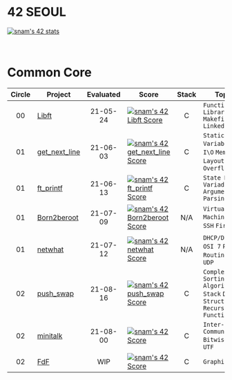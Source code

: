 # 42 SEOUL
[![snam's 42 stats](https://badge42.herokuapp.com/api/stats/snam)](https://github.com/JaeSeoKim/badge42)

<br/>

# Common Core

| Circle | Project |   Evaluated   | Score | Stack | Topics |
| :----: | ------- | :------------:| ----- | :---: | ------- |
| 00     | [Libft]() | 21-05-24 | [![snam's 42 Libft Score](https://badge42.herokuapp.com/api/project/snam/Libft)](https://github.com/JaeSeoKim/badge42) | C | `Function Library` `Makefile` `Linked List` |
| 01     | [get_next_line]() | 21-06-03 | [![snam's 42 get_next_line Score](https://badge42.herokuapp.com/api/project/snam/get_next_line)](https://github.com/JaeSeoKim/badge42) | C | `Static Variable` `File I\O` `Memory Layout` `Stack Overflow` |
| 01     | [ft_printf]() | 21-06-13 | [![snam's 42 ft_printf Score](https://badge42.herokuapp.com/api/project/snam/ft_printf)](https://github.com/JaeSeoKim/badge42) | C | `State Machine` `Variadic Argument` `Parsing` |
| 01     | [Born2beroot]() | 21-07-09 | [![snam's 42 Born2beroot Score](https://badge42.herokuapp.com/api/project/snam/Born2beroot)](https://github.com/JaeSeoKim/badge42) | N/A | `Virtual Machine` `Linux` `SSH` `Firewall`|
| 01     | [netwhat](https://github.com/24siefil/42SEOUL-42cursus/tree/main/01-netwhat) | 21-07-12 | [![snam's 42 netwhat Score](https://badge42.herokuapp.com/api/project/snam/netwhat)](https://github.com/JaeSeoKim/badge42) | N/A | `DHCP/DNS` `IP` `OSI 7` `PDU` `Routing` `TCP` `UDP` |
| 02     | [push_swap](https://github.com/24siefil/42SEOUL-42cursus/tree/main/02-push_swap) | 21-08-16 | [![snam's 42 push_swap Score](https://badge42.herokuapp.com/api/project/snam/push_swap)](https://github.com/JaeSeoKim/badge42) | C | `Complexity` `Sorting Algorithm` `Stack` `Data Structure` `Recursive Function`|
| 02     | [minitalk](https://github.com/24siefil/42SEOUL-42cursus/tree/main/02-minitalk) | 21-08-00 | [![snam's 42 Score](https://badge42.herokuapp.com/api/project/snam/minitalk)](https://github.com/JaeSeoKim/badge42) | C | `Inter-Process Communication` `Bitwise` `TCP` `UTF` |
| 02     | [FdF](https://github.com/24siefil/42SEOUL-42cursus/tree/main/02-FdF) | WIP | [![snam's 42 Score](https://badge42.herokuapp.com/api/project/snam/FDF)](https://github.com/JaeSeoKim/badge42) | C | `Graphics` |
